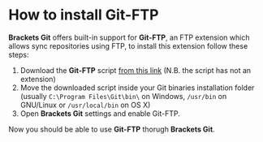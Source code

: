# How to install Git-FTP

**Brackets Git** offers built-in support for **Git-FTP**, an FTP extension which allows sync repositories using FTP, to install this extension follow these steps:

1. Download the **Git-FTP** script [from this link](/docs/src/git-ftp) (N.B. the script has not an extension)
2. Move the downloaded script inside your Git binaries installation folder (usually `C:\Program Files\Git\bin\` on Windows, `/usr/bin` on GNU/Linux or `/usr/local/bin` on OS X)
3. Open **Brackets Git** settings and enable Git-FTP.

Now you should be able to use **Git-FTP** thorugh **Brackets Git**.

